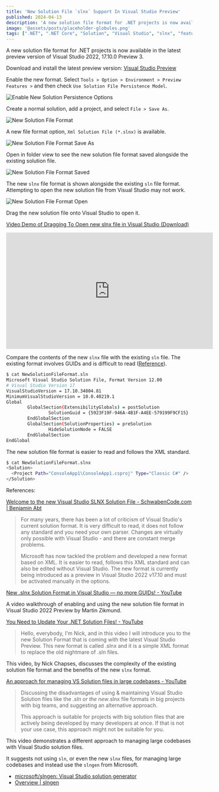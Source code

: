```yaml
---
title: 'New Solution File `slnx` Support In Visual Studio Preview'
published: 2024-04-13
description: 'A new solution file format for .NET projects is now available in the latest preview version of Visual Studio 2022 17.10.0 Preview 3.'
image: '@assets/posts/placeholder-globules.png'
tags: [".NET", ".NET Core", "Solution", "Visual Studio", "slnx", "featured"]
---
```


A new solution file format for .NET projects is now available in the latest preview version of Visual Studio 2022, 17.10.0 Preview 3.

Download and install the latest preview version: [Visual Studio Preview](https://visualstudio.microsoft.com/vs/preview/)

Enable the new format. Select `Tools > Option > Environment > Preview Features >` and then check `Use Solution File Persistence Model`.

![Enable New Solution Persistence Options](@assets/posts/visual-studio-enable-solution-file-persistence-option.png)

Create a normal solution, add a project, and select `File > Save As`.

![New Solution File Format](@assets/posts/visual-studio-new-solution-file-format.png)

A new file format option, `Xml Solution File (*.slnx)` is available.

![New Solution File Format Save As](@assets/posts/visual-studio-new-solution-file-format-save-as-slnx.png)

Open in folder view to see the new solution file format saved alongside the existing solution file.

![New Solution File Format Saved](@assets/posts/visual-studio-new-solution-file-format-save-as-slnx-saved.png)

The new `slnx` file format is shown alongside the existing `sln` file format. Attempting to open the new solution file from Visual Studio may not work.

![New Solution File Format Open](@assets/posts/visual-studio-new-solution-file-format-save-as-slnx-open.png)

Drag the new solution file onto Visual Studio to open it.

[Video Demo of Dragging To Open new slnx file in Visual Studio (Download)](@assets/posts/open-slnx-in-visual-studio.mp4)

<iframe width="560" height="315" src="https://www.youtube.com/embed/v6eh2YXi8is?si=ce1hU_lAaidx8SG5" title="YouTube video player" frameborder="0" allow="accelerometer; autoplay; clipboard-write; encrypted-media; gyroscope; picture-in-picture; web-share" referrerpolicy="strict-origin-when-cross-origin" allowfullscreen></iframe>

Compare the contents of the new `slnx` file with the existing `sln` file. The existing format involves GUIDs and is difficult to read ([Reference](https://learn.microsoft.com/en-us/visualstudio/extensibility/internals/solution-dot-sln-file?view=vs-2022)).

```bash
$ cat NewSolutionFileFormat.sln
Microsoft Visual Studio Solution File, Format Version 12.00
# Visual Studio Version 17
VisualStudioVersion = 17.10.34804.81
MinimumVisualStudioVersion = 10.0.40219.1
Global
        GlobalSection(ExtensibilityGlobals) = postSolution
                SolutionGuid = {5923F19F-946A-4B1F-A4EE-579199F9CF15}
        EndGlobalSection
        GlobalSection(SolutionProperties) = preSolution
                HideSolutionNode = FALSE
        EndGlobalSection
EndGlobal
```

The new solution file format is easier to read and follows the XML standard.

```bash
$ cat NewSolutionFileFormat.slnx
<Solution>
  <Project Path="ConsoleApp1\ConsoleApp1.csproj" Type="Classic C#" />
</Solution>
```

References:

[Welcome to the new Visual Studio SLNX Solution File - SchwabenCode.com | Benjamin Abt](https://schwabencode.com/blog/2024/04/10/welcome-new-visual-studio-slnx-solution-file)

> For many years, there has been a lot of criticism of Visual Studio's current solution format. It is very difficult to read, it does not follow any standard and you need your own parser. Changes are virtually only possible with Visual Studio - and there are constant merge problems.
>
> Microsoft has now tackled the problem and developed a new format based on XML. It is easier to read, follows this XML standard and can also be edited without Visual Studio. The new format is currently being introduced as a preview in Visual Studio 2022 v17.10 and must be activated manually in the options.

[New .slnx Solution Format in Visual Studio — no more GUIDs! - YouTube](https://www.youtube.com/watch?time_continue=1&v=wzMMclD8QsI&embeds_referring_euri=https%3A%2F%2Ftwitter.com%2F&source_ve_path=MjM4NTE&feature=emb_title)

A video walkthrough of enabling and using the new solution file format in Visual Studio 2022 Preview by Martin Zikmund.

[You Need to Update Your .NET Solution Files! - YouTube](https://www.youtube.com/watch?v=D0MxmDWk4t0)

> Hello, everybody, I'm Nick, and in this video I will introduce you to the new Solution Format that is coming with the latest Visual Studio Preview. This new format is called .slnx and it is a simple XML format to replace the old nightmare of .sln files.

This video, by Nick Chapses, discusses the complexity of the existing solution file format and the benefits of the new `slnx` format.

[An approach for managing VS Solution files in large codebases - YouTube](https://www.youtube.com/watch?v=TOaNOvK-i30)

> Discussing the disadvantages of using & maintaining Visual Studio Solution files like the *.sln or the new*.slnx file formats in big projects with big teams, and suggesting an alternative approach.
>
> This approach is suitable for projects with big solution files that are actively being developed by many developers at once. If that is not your use case, this approach might not be suitable for you.

This video demonstrates a different approach to managing large codebases with Visual Studio solution files.

It suggests not using `sln`, or even the new `slnx` files, for managing large codebases and instead use the `slngen` from Microsoft.

- [microsoft/slngen: Visual Studio solution generator](https://github.com/microsoft/slngen)
- [Overview | slngen](https://microsoft.github.io/slngen/)
